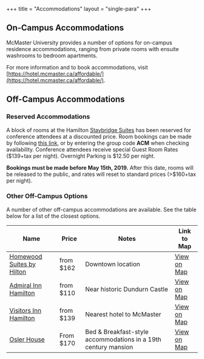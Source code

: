 +++
title = "Accommodations"
layout = "single-para"
+++

## On-Campus Accommodations
McMaster University provides a number of options for on-campus residence accommodations, ranging from private rooms with ensuite washrooms to bedroom apartments. 

For more information and to book accommodations, visit [https://hotel.mcmaster.ca/affordable/](https://hotel.mcmaster.ca/affordable/).

## Off-Campus Accommodations

### Reserved Accommodations
A block of rooms at the Hamilton [Staybridge Suites](https://www.ihg.com/staybridge/hotels/us/en/hamilton/yhmha/hoteldetail?cm_mmc=GoogleMaps-_-SB-_-CA-_-YHMHA) has been reserved for conference attendees at a discounted price. Room bookings can be made by following [this link](https://www.staybridge.com/redirect?path=hd&brandCode=SB&localeCode=en&regionCode=1&hotelCode=YHMHA&_PMID=99801505&GPC=ACM&cn=no&viewfullsite=true), or by entering the group code **ACM** when checking availability. Conference attendees receive special Guest Room Rates ($139+tax per night). Overnight Parking is $12.50 per night. 

**Bookings must be made before May 15th, 2019.** After this date, rooms will be released to the public, and rates will reset to standard prices (>$160+tax per night).

### Other Off-Campus Options
A number of other off-campus accommodations are available. See the table below for a list of the closest options.

| Name | Price | Notes |Link to Map|
|------|-------|-------|-------|
|[Homewood Suites by Hilton](https://homewoodsuites3.hilton.com/en/hotels/ontario/homewood-suites-by-hilton-hamilton-ontario-canada-YHMHWHW/index.html)|from $162|Downtown location|[View on Map](https://www.google.com/maps/place/Homewood+Suites+by+Hilton+Hamilton,+Ontario,+Canada/@43.257136,-79.8769283,17z/data=!3m1!4b1!4m5!3m4!1s0x882c9b829f79db41:0xe5a3883733e81103!8m2!3d43.2571321!4d-79.8747396)|
|[Admiral Inn Hamilton](https://www.admiralinn.com/hamilton/)|from $110|Near historic Dundurn Castle|[View on Map](https://www.google.com/maps/place/Admiral+Inn/@43.2678324,-79.8880689,17z/data=!3m1!4b1!4m5!3m4!1s0x882c9c9d33ac8313:0xe0f0f999d587a717!8m2!3d43.2678285!4d-79.8858802)|
|[Visitors Inn Hamilton](http://www.visitorsinn.com/)|from $139|Nearest hotel to McMaster|[View on Map](https://www.google.com/maps/place/Visitors+Inn/@43.2600759,-79.8986587,17z/data=!3m1!4b1!4m5!3m4!1s0x882c9b6779f3213d:0x21cd2856c5ccd658!8m2!3d43.260072!4d-79.89647)|
|[Osler House](http://www.oslerhouse.com/)|From $170|Bed & Breakfast-style accommodations in a 19th century mansion|[View on Map](https://www.google.com/maps/place/Osler+House/@43.2609611,-79.9091193,13.88z/data=!4m13!1m2!2m1!1shotels+in+hamilton!3m9!1s0x882c8490c51347b7:0x945c8bd96dccad64!5m4!1s2019-06-11!2i3!4m1!1i2!8m2!3d43.260417!4d-79.9487543)|
